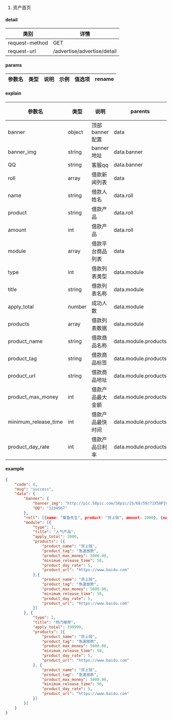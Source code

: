 1. 资产首页

#### detail

| 类别 | 详情 |
| --- | --- |
| request-method | GET |
| request-url | /advertise/advertise/detail |

#### params

| 参数名    | 类型  | 说明     | 示例 | 值选项 | rename |
| --------- | ----- | -------- | ---- | --- | --- |

#### explain

| 参数名           | 类型      | 说明                 | parents | 示例  | 值选项 | rename |
| --------------- | --------- | ------------------- | ------- | ---- | ----- | ------ |
| banner          |  object  | 顶部banner配置          | data    |  |  |  |
| banner_img | string | banner地址 | data.banner |  | | |
| QQ | string | 客服qq | data.banner |  | | |
| roll | array | 借款新闻列表 | data |  | | |
| name | string | 借款人姓名 | data.roll |  | | |
| product | string | 借款产品 | data.roll |  | | |
| amount | int | 借款产品 | data.roll |  | | |
| module | array | 借款平台商品列表 | data |  | | |
| type | int | 借款列表类型 | data.module |  | popularity: 1, hot: 2  | |
| title | string | 借款列表名称 | data.module |  |  | |
| apply_total | number | 成功人数 | data.module | | | |
| products | array | 借款列表数据 | data.module |  |  | |
| product_name | string | 借款商品名称 | data.module.products |  |  | |
| product_tag | string | 借款商品标签 | data.module.products |  |  | |
| product_url | string | 借款商品地址 | data.module.products |  |  | |
| product_max_money | int | 借款产品最大金额 | data.module.products |  |  | |
| minimum_release_time | int | 借款产品最快时间 | data.module.products |  |  | |
| product_day_rate | int | 借款产品日利率 | data.module.products |  |  | |




#### example

```json
{
    "code": 0,
    "msg": "success",
    "data": {
        "banner": {
            "banner_img": "http://pic.58pic.com/58pic/15/68/59/71X58PICNjx_1024.jpg",
            "QQ": "1234567"
        },
        "roll": [{name: "章鱼先生", product: "贷上钱", amount: 2000}, {name: "章鱼先生", product: "贷上钱1111", amount: 49999}],
        "module": [{
            "type": 1,
            "title": "人气产品",
            "apply_total": 2000,
            "products": [{
                "product_name": "贷上钱",
                "product_tag": "急速放款",
                "product_max_money": 5000.00,
                "minimum_release_time": 50,
                "product_day_rate": 5,
                "product_url": "https://www.baidu.com"
            },{
                "product_name": "贷上钱",
                "product_tag": "急速放款",
                "product_max_money": 5000.00,
                "minimum_release_time": 50,
                "product_day_rate": 5,
                "product_url": "https://www.baidu.com"
            }]
        }, {
            "type": 2,
            "title": "热门推荐",
            "apply_total": 399999,
            "products": [{
                "product_name": "贷上钱",
                "product_tag": "急速放款",
                "product_max_money": 5000.00,
                "minimum_release_time": 50,
                "product_day_rate": 5,
                "product_url": "https://www.baidu.com"
            }, {
                "product_name": "贷上钱",
                "product_tag": "急速放款",
                "product_max_money": 5000.00,
                "minimum_release_time": 50,
                "product_day_rate": 5,
                "product_url": "https://www.baidu.com"
            }]
        }]
    }
}

```